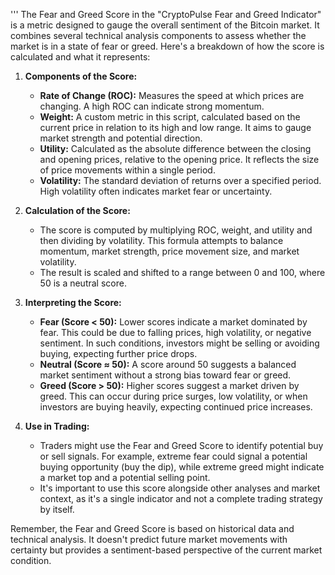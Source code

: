 ''' The Fear and Greed Score in the "CryptoPulse Fear and Greed Indicator" is a metric designed to gauge the overall sentiment of the Bitcoin market. It combines several technical analysis components to assess whether the market is in a state of fear or greed. Here's a breakdown of how the score is calculated and what it represents:

1. **Components of the Score:**
   - **Rate of Change (ROC):** Measures the speed at which prices are changing. A high ROC can indicate strong momentum.
   - **Weight:** A custom metric in this script, calculated based on the current price in relation to its high and low range. It aims to gauge market strength and potential direction.
   - **Utility:** Calculated as the absolute difference between the closing and opening prices, relative to the opening price. It reflects the size of price movements within a single period.
   - **Volatility:** The standard deviation of returns over a specified period. High volatility often indicates market fear or uncertainty.

2. **Calculation of the Score:**
   - The score is computed by multiplying ROC, weight, and utility and then dividing by volatility. This formula attempts to balance momentum, market strength, price movement size, and market volatility.
   - The result is scaled and shifted to a range between 0 and 100, where 50 is a neutral score.

3. **Interpreting the Score:**
   - **Fear (Score < 50):** Lower scores indicate a market dominated by fear. This could be due to falling prices, high volatility, or negative sentiment. In such conditions, investors might be selling or avoiding buying, expecting further price drops.
   - **Neutral (Score ≈ 50):** A score around 50 suggests a balanced market sentiment without a strong bias toward fear or greed.
   - **Greed (Score > 50):** Higher scores suggest a market driven by greed. This can occur during price surges, low volatility, or when investors are buying heavily, expecting continued price increases.

4. **Use in Trading:**
   - Traders might use the Fear and Greed Score to identify potential buy or sell signals. For example, extreme fear could signal a potential buying opportunity (buy the dip), while extreme greed might indicate a market top and a potential selling point.
   - It's important to use this score alongside other analyses and market context, as it's a single indicator and not a complete trading strategy by itself.

Remember, the Fear and Greed Score is based on historical data and technical analysis. It doesn't predict future market movements with certainty but provides a sentiment-based perspective of the current market condition.
